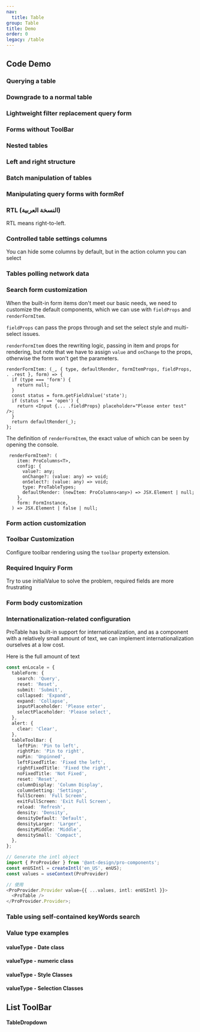 ```yaml
---
nav:
  title: Table
group: Table
title: Demo
order: 0
legacy: /table
---
```


## Code Demo

### Querying a table

<code src="../../../demos/table/single.tsx"  background="var(--main-bg-color)" ></code>

<code src="../../../demos/table/dataSource.tsx"  background="var(--main-bg-color)" debug></code>

### Downgrade to a normal table

<code src="../../../demos/table/normal.tsx"  background="var(--main-bg-color)" ></code>

### Lightweight filter replacement query form

<code src="../../../demos/table/lightfilter.tsx"  background="var(--main-bg-color)" ></code>

### Forms without ToolBar

<code src="../../../demos/table/no-title.tsx" ></code>

### Nested tables

<code src="../../../demos/table/table-nested.tsx"  background="var(--main-bg-color)" ></code>

### Left and right structure

<code src="../../../demos/table/split.tsx"  background="var(--main-bg-color)" ></code>

### Batch manipulation of tables

<code src="../../../demos/table/batchOption.tsx"  background="var(--main-bg-color)" ></code>

### Manipulating query forms with formRef

<code src="../../../demos/table/form.tsx"  background="var(--main-bg-color)" ></code>

### RTL (النسخة العربية)

RTL means right-to-left.

<code src="../../../demos/table/rtl_table.tsx"  background="var(--main-bg-color)" ></code>

### Controlled table settings columns

You can hide some columns by default, but in the action column you can select

<code src="../../../demos/table/columnsStateMap.tsx"  background="var(--main-bg-color)" ></code>

### Tables polling network data

<code src="../../../demos/table/pollinga.tsx"  background="var(--main-bg-color)" ></code>

### Search form customization

When the built-in form items don't meet our basic needs, we need to customize the default components, which we can use with `fieldProps` and `renderFormItem`.

`fieldProps` can pass the props through and set the select style and multi-select issues.

`renderFormItem` does the rewriting logic, passing in item and props for rendering, but note that we have to assign `value` and `onChange` to the props, otherwise the form won't get the parameters.

```tsx | pure
renderFormItem: (_, { type, defaultRender, formItemProps, fieldProps, . .rest }, form) => {
  if (type === 'form') {
    return null;
  }
  const status = form.getFieldValue('state');
  if (status ! == 'open') {
    return <Input {... .fieldProps} placeholder="Please enter test" />;
  }
  return defaultRender(_);
};
```

The definition of `renderFormItem`, the exact value of which can be seen by opening the console.

```tsx | pure
 renderFormItem?: (
    item: ProColumns<T>,
    config: {
      value?: any;
      onChange?: (value: any) => void;
      onSelect?: (value: any) => void;
      type: ProTableTypes;
      defaultRender: (newItem: ProColumns<any>) => JSX.Element | null;
    },
    form: FormInstance,
  ) => JSX.Element | false | null;
```

<code src="../../../demos/table/linkage_form.tsx"  background="var(--main-bg-color)" ></code>

### Form action customization

<code src="../../../demos/table/search_option.tsx"  background="var(--main-bg-color)" ></code>

### Toolbar Customization

Configure toolbar rendering using the `toolbar` property extension.

<code src="../../../demos/table/listToolBar.tsx"  background="var(--main-bg-color)" ></code>

### Required Inquiry Form

Try to use initialValue to solve the problem, required fields are more frustrating

<code src="../../../demos/table/open-rules.tsx" ></code>

### Form body customization

<code src="../../../demos/table/renderTable.tsx"  background="var(--main-bg-color)" ></code>

### Internationalization-related configuration

ProTable has built-in support for internationalization, and as a component with a relatively small amount of text, we can implement internationalization ourselves at a low cost.

Here is the full amount of text

```typescript | pure
const enLocale = {
  tableForm: {
    search: 'Query',
    reset: 'Reset',
    submit: 'Submit',
    collapsed: 'Expand',
    expand: 'Collapse',
    inputPlaceholder: 'Please enter',
    selectPlaceholder: 'Please select',
  },
  alert: {
    clear: 'Clear',
  },
  tableToolBar: {
    leftPin: 'Pin to left',
    rightPin: 'Pin to right',
    noPin: 'Unpinned',
    leftFixedTitle: 'Fixed the left',
    rightFixedTitle: 'Fixed the right',
    noFixedTitle: 'Not Fixed',
    reset: 'Reset',
    columnDisplay: 'Column Display',
    columnSetting: 'Settings',
    fullScreen: 'Full Screen',
    exitFullScreen: 'Exit Full Screen',
    reload: 'Refresh',
    density: 'Density',
    densityDefault: 'Default',
    densityLarger: 'Larger',
    densityMiddle: 'Middle',
    densitySmall: 'Compact',
  },
};

// Generate the intl object
import { ProProvider } from '@ant-design/pro-components';
const enUSIntl = createIntl('en_US', enUS);
const values = useContext(ProProvider)

// 使用
<ProProvider.Provider value={{ ...values, intl: enUSIntl }}>
  <ProTable />
</ProProvider.Provider>;
```

<code src="../../../demos/table/intl.tsx"  background="var(--main-bg-color)" ></code>

### Table using self-contained keyWords search

<code src="../../../demos/table/search.tsx"  background="var(--main-bg-color)" ></code>

### Value type examples

#### valueType - Date class

<code src="../../../demos/table/valueTypeDate.tsx"  background="var(--main-bg-color)" ></code>

#### valueType - numeric class

<code src="../../../demos/table/valueTypeNumber.tsx"  background="var(--main-bg-color)" ></code>

#### valueType - Style Classes

<code src="../../../demos/table/valueType.tsx"  background="var(--main-bg-color)" ></code>

#### valueType - Selection Classes

<code src="../../../demos/table/valueType_select.tsx"  background="var(--main-bg-color)" ></code>

<code src="../../../demos/table/config-provider.tsx" debug  background="var(--main-bg-color)" ></code>

## List ToolBar

<code src="../../../demos/table/ListToolBar/basic.tsx" background="var(--main-bg-color)" title="列表工具栏-基本使用"></code>

<code src="../../../demos/table/ListToolBar/no-title.tsx" background="var(--main-bg-color)" title="无标题" desc="列表工具栏-没有标题的情况下搜索框会前置。"></code>

<code src="../../../demos/table/ListToolBar/multipleLine.tsx" background="var(--main-bg-color)" title="双行布局" desc="列表工具栏-双行的情况下会有双行的布局形式。"></code>

<code src="../../../demos/table/ListToolBar/tabs.tsx" background="var(--main-bg-color)" title="带标签" desc="列表工具栏-标签需配合 `multipleLine` 为 `true` 时使用。"></code>

<code src="../../../demos/table/ListToolBar/menu.tsx" background="var(--main-bg-color)" title="列表工具栏-标题下拉菜单"></code>

#### TableDropdown

<code src="../../../demos/table/edittable-rules.tsx" background="var(--main-bg-color)" title="列表工具栏-标题下拉菜单" debug></code>

